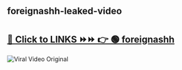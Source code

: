 
 ## foreignashh-leaked-video 

# <h2><a href="https://clipsfans.com/foreignashh&ref=git">🔗 Click to LINKS ⏩⏩ 👉 🟢 foreignashh </a></h2>

<a href="https://clipsfans.com/foreignashh&ref=git" rel="nofollow" data-target="animated-image.originalLink"><img src="https://i.ibb.co.com/xMMVF88/686577567.gif" alt="Viral Video Original" style="max-width: 100%; display: inline-block;" data-target="animated-image.originalImage"></a>
